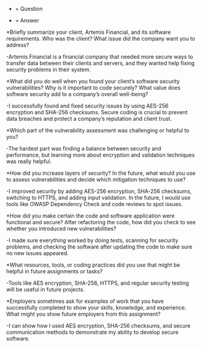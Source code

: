  * = Question
 - = Answer

*Briefly summarize your client, Artemis Financial, and its software requirements. Who was the client? What issue did the company want you to address?

-Artemis Financial is a financial company that needed more secure ways to transfer data between their clients and servers, and they wanted help fixing security problems in their system.


*What did you do well when you found your client’s software security vulnerabilities? Why is it important to code securely? What value does software security add to a company’s overall well-being?

-I successfully found and fixed security issues by using AES-256 encryption and SHA-256 checksums. Secure coding is crucial to prevent data breaches and protect a company’s reputation and client trust.


*Which part of the vulnerability assessment was challenging or helpful to you?

-The hardest part was finding a balance between security and performance, but learning more about encryption and validation techniques was really helpful.


*How did you increase layers of security? In the future, what would you use to assess vulnerabilities and decide which mitigation techniques to use?

-I improved security by adding AES-256 encryption, SHA-256 checksums, switching to HTTPS, and adding input validation. In the future, I would use tools like OWASP Dependency Check and code reviews to spot issues.


*How did you make certain the code and software application were functional and secure? After refactoring the code, how did you check to see whether you introduced new vulnerabilities?

-I made sure everything worked by doing tests, scanning for security problems, and checking the software after updating the code to make sure no new issues appeared.


*What resources, tools, or coding practices did you use that might be helpful in future assignments or tasks?

-Tools like AES encryption, SHA-256, HTTPS, and regular security testing will be useful in future projects.


*Employers sometimes ask for examples of work that you have successfully completed to show your skills, knowledge, and experience. What might you show future employers from this assignment?

-I can show how I used AES encryption, SHA-256 checksums, and secure communication methods to demonstrate my ability to develop secure software.

